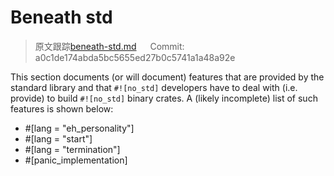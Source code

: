 # Beneath std

> 原文跟踪[beneath-std.md](https://github.com/rust-lang-nursery/nomicon/blob/master/src/beneath-std.md) &emsp; Commit: a0c1de174abda5bc5655ed27b0c5741a1a48a92e

This section documents (or will document) features that are provided by the standard library and
that `#![no_std]` developers have to deal with (i.e. provide) to build `#![no_std]` binary crates. A
(likely incomplete) list of such features is shown below:

- #[lang = "eh_personality"]
- #[lang = "start"]
- #[lang = "termination"]
- #[panic_implementation]
